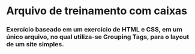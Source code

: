 # Arquivo de treinamento com caixas

### Exercício baseado em um exercício de HTML e CSS, em um único arquivo, no qual utiliza-se Grouping Tags, para o layout de um site simples. 